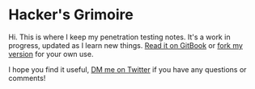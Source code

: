 # Hacker's Grimoire

Hi. This is where I keep my penetration testing notes. It's a work in progress, updated as I learn new things. [Read it on GitBook](https://vulp3cula.gitbook.io/hackers-grimoire/) or [fork my version](https://github.com/vulp3cula/hackers-grimoire) for your own use.

I hope you find it useful, [DM me on Twitter](https://twitter.com/hizeena) if you have any questions or comments!

